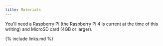 ```yaml
---
title: Materials
---
```


You'll need a Raspberry Pi (the Raspberry Pi 4 is current at the time of this writing) and MicroSD card (4GB or larger). 


{% include links.md %}
